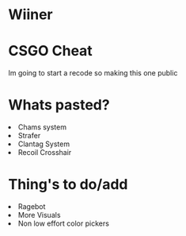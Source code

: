 # Wiiner

<h1>CSGO Cheat</h1>
<p> Im going to start a recode so making this one public <p>
  
<h1> Whats pasted? </h1>
<li> Chams system </li>
<li> Strafer </li>
<li> Clantag System </li>
<li> Recoil Crosshair </li>

<h1> Thing's to do/add </h1>
<li> Ragebot </li>
<li> More Visuals </li>
<li> Non low effort color pickers </li>
